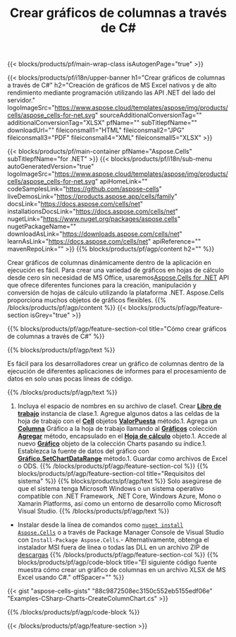 ﻿---
title: Crear gráficos de columnas a través de C#
url: /es/net/create-column-chart/
description: C# Código de muestra para crear gráficos de columnas en Excel usando la biblioteca .NET. Utilice este código para crear un gráfico de columnas para MS Excel dentro de VB.NET, Asp.NET o cualquier aplicación basada en .NET.
---
{{< blocks/products/pf/main-wrap-class isAutogenPage="true" >}}

{{< blocks/products/pf/i18n/upper-banner h1="Crear gráficos de columnas a través de C#" h2="Creación de gráficos de MS Excel nativos y de alto rendimiento mediante programación utilizando las API .NET del lado del servidor." logoImageSrc="https://www.aspose.cloud/templates/aspose/img/products/cells/aspose_cells-for-net.svg" sourceAdditionalConversionTag="" additionalConversionTag="XLSX" pfName="" subTitlepfName="" downloadUrl="" fileiconsmall1="HTML" fileiconsmall2="JPG" fileiconsmall3="PDF" fileiconsmall4="XML" fileiconsmall5="XLSX" >}}

{{< blocks/products/pf/main-container pfName="Aspose.Cells" subTitlepfName="for .NET" >}}
{{< blocks/products/pf/i18n/sub-menu autoGeneratedVersion="true" logoImageSrc="https://www.aspose.cloud/templates/aspose/img/products/cells/aspose_cells-for-net.svg" apiHomeLink="" codeSamplesLink="https://github.com/aspose-cells" liveDemosLink="https://products.aspose.app/cells/family" docsLink="https://docs.aspose.com/cells/net" installationsDocsLink="https://docs.aspose.com/cells/net" nugetLink="https://www.nuget.org/packages/aspose.cells" nugetPackageName="" downloadAsLink="https://downloads.aspose.com/cells/net" learnAsLink="https://docs.aspose.com/cells/net" apiReference="" mavenRepoLink="" >}}
{{% blocks/products/pf/agp/content h2="" %}}

Crear gráficos de columnas dinámicamente dentro de la aplicación en ejecución es fácil. Para crear una variedad de gráficos en hojas de cálculo desde cero sin necesidad de MS Office, usaremos[Aspose.Cells for .NET](https://products.aspose.com/cells/net)  API que ofrece diferentes funciones para la creación, manipulación y conversión de hojas de cálculo utilizando la plataforma .NET. Aspose.Cells proporciona muchos objetos de gráficos flexibles.
{{% /blocks/products/pf/agp/content %}}
{{< blocks/products/pf/agp/feature-section isGrey="true" >}}

{{% blocks/products/pf/agp/feature-section-col title="Cómo crear gráficos de columnas a través de C#" %}}

{{% blocks/products/pf/agp/text %}}

Es fácil para los desarrolladores crear un gráfico de columnas dentro de la ejecución de diferentes aplicaciones de informes para el procesamiento de datos en solo unas pocas líneas de código.

{{% /blocks/products/pf/agp/text %}}

1. Incluya el espacio de nombres en su archivo de clase1. Crear [**Libro de trabajo**](https://apireference.aspose.com/cells/net/aspose.cells/workbook) instancia de clase.1. Agregue algunos datos a las celdas de la hoja de trabajo con el [**Cell**](https://apireference.aspose.com/cells/net/aspose.cells/cell) objetos [**ValorPuesta**](https://apireference.aspose.com/cells/net/aspose.cells/cell/methods/putvalue/index) método.1. Agrega un [**Columna**](https://apireference.aspose.com/cells/net/aspose.cells.charts/charttype) Gráfico a la hoja de trabajo llamando al [**Gráficos**](https://apireference.aspose.com/cells/net/aspose.cells.charts/chartcollection) colección [**Agregar**](https://apireference.aspose.com/cells/net/aspose.cells.charts/chartcollection/methods/add) método, encapsulado en el [**Hoja de cálculo**](https://apireference.aspose.com/cells/net/aspose.cells/worksheet) objeto.1. Accede al nuevo [**Gráfico**](https://apireference.aspose.com/cells/net/aspose.cells.charts/chart) objeto de la colección Charts pasando su índice.1. Establezca la fuente de datos del gráfico con [**Gráfico.SetChartDataRange**](https://https://apireference.aspose.com/cells/net/aspose.cells.charts/chart/methods/setchartdatarange) método.1. Guardar como archivos de Excel o ODS.
{{% /blocks/products/pf/agp/feature-section-col %}}
{{% blocks/products/pf/agp/feature-section-col title="Requisitos del sistema" %}}
{{% blocks/products/pf/agp/text %}}
Solo asegúrese de que el sistema tenga Microsoft Windows o un sistema operativo compatible con .NET Framework, .NET Core, Windows Azure, Mono o Xamarin Platforms, así como un entorno de desarrollo como Microsoft Visual Studio.
{{% /blocks/products/pf/agp/text %}}
- Instalar desde la línea de comandos como <code><a href="https://downloads.aspose.com/cells/net">nuget install Aspose.Cells</a></code> o a través de Package Manager Console de Visual Studio con <code>Install-Package Aspose.Cells</code>.- Alternativamente, obtenga el instalador MSI fuera de línea o todas las DLL en un archivo ZIP de <a href="https://downloads.aspose.com/cells/net">descargas</a>
{{% /blocks/products/pf/agp/feature-section-col %}}
{{% blocks/products/pf/agp/code-block title="El siguiente código fuente muestra cómo crear un gráfico de columnas en un archivo XLSX de MS Excel usando C#." offSpacer="" %}}

{{< gist "aspose-cells-gists" "88c9872508ec3150c552eb5155edf06e" "Examples-CSharp-Charts-CreateColumnChart.cs" >}}

{{% /blocks/products/pf/agp/code-block %}}

{{< /blocks/products/pf/agp/feature-section >}}

<!-- aboutfile Starts -->
